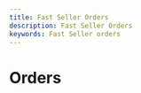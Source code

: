 ```yaml
---
title: Fast Seller Orders
description: Fast Seller Orders
keywords: Fast Seller orders
---
```


# Orders
